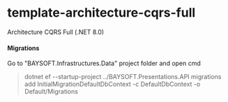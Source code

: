 # template-architecture-cqrs-full
Architecture CQRS Full (.NET 8.0)

#### Migrations

Go to "BAYSOFT.Infrastructures.Data" project folder and open cmd

> dotnet ef --startup-project ../BAYSOFT.Presentations.API migrations add InitialMigrationDefaultDbContext -c DefaultDbContext -o Default/Migrations

